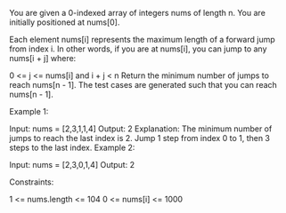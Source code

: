You are given a 0-indexed array of integers nums of length n.
You are initially positioned at nums[0].

Each element nums[i] represents the maximum
length of a forward jump from index i.
In other words, if you are at nums[i],
you can jump to any nums[i + j] where:

0 <= j <= nums[i] and i + j < n
Return the minimum number of jumps to reach nums[n - 1].
The test cases are generated such that you can reach nums[n - 1].

 

Example 1:

Input: nums = [2,3,1,1,4]
Output: 2
Explanation: 
The minimum number of jumps to reach the last index is 2.
Jump 1 step from index 0 to 1, then 3 steps to the last index.
Example 2:

Input: nums = [2,3,0,1,4]
Output: 2
 

Constraints:

1 <= nums.length <= 104
0 <= nums[i] <= 1000
